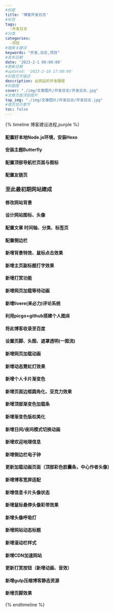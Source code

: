 ```yaml
---
#标题
title: '博客开发日志'
#标签
tags: 
  -开发日志
#分类
categories: 
  -项目
#搜索关键词
keywords: "开发,日志,项目"
#发布日期
date: '2023-2-1 00:00:00'
#更新日期
#updated: '2023-2-10 17:00:00'
#封面文字描述
description: 此网站的开发路程
#封面图
cover: "./img/文章图片/开发日志/开发日志.jpg"
#文章页面顶部图片
top_img: "./img/文章图片/开发日志/开发日志.jpg"
#是否显示章节
toc: false
---
```

{% timeline 博客建设进程,purple %}
<!-- timeline 2023-02-01 -->
#### 配置好本地Node.js环境，安装Hexo
#### 安装主题Butterfly
#### 配置顶部导航栏页面与图标
#### 配置友链页
### 至此最初期网站建成
<!-- endtimeline -->
<!-- timeline 2023-02-02 -->
#### 修改网站背景
#### 设计网站图标、头像
#### 配置文章 时间轴、分类、标签页
#### 配置侧边栏
<!-- endtimeline -->
<!-- timeline 2023-02-03 -->
#### 新增背景特效、鼠标点击效果
#### 新增主页副标题打字效果
<!-- endtimeline -->
<!-- timeline 2023-02-04 -->
#### 新增打赏功能
#### 新增网页加载等待动画
<!-- endtimeline -->
<!-- timeline 2023-02-06 -->
#### 新增livere(来必力)评论系统
<!-- endtimeline -->
<!-- timeline 2023-02-07 -->
#### 利用picgo+github搭建个人图床
<!-- endtimeline -->
<!-- timeline 2023-02-09 -->
#### 将此博客收录至百度
<!-- endtimeline -->
<!-- timeline 2023-02-11 -->
#### 设置页脚、头图、遮罩透明(一图流)
#### 新增网页加载动画
#### 新增动态霓虹灯效果
#### 新增个人卡片渐变色
#### 新增页面边框圆角化、亚克力效果
#### 新增顶部渐变色加载条
<!-- endtimeline -->
<!-- timeline 2023-03-13 -->
#### 新增渐变色版权美化
#### 新增日间/夜间模式切换动画
#### 新增欢迎地理信息
<!-- endtimeline -->
<!-- timeline 2023-03-14 -->
#### 新增侧边栏电子钟
#### 更新加载动画页面（顶部彩色胶囊条，中心作者头像）
#### 新增博客宽屏适配
#### 新增信息卡片头像状态
#### 新增鼠标悬停头像彩带效果
#### 新增头像呼吸灯
<!-- endtimeline -->
<!-- timeline 2023-03-15 -->
#### 新增网站动态标题
#### 新增滚动栏样式
#### 新增CDN加速网站
#### 更新打赏按钮（新增动画、音效）
#### 新增gulp压缩博客静态资源
<!-- endtimeline -->
<!-- timeline 2023-03-18 -->
#### 新增页脚效果
<!-- endtimeline -->
{% endtimeline %}
